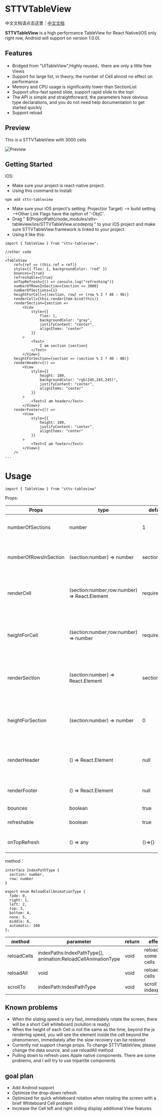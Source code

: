 # STTVTableView

中文文档请点击这里：[中文文档](https://github.com/bolan9999/STTVTableView/blob/master/README-cn.md)

**STTVTableView** is a high performance TableView for React Native(iOS only right row, Android will support on version 1.0.0).

## Features

* Bridged from "UITableView",Highly reused，there are only a little free Views
* Support for large list, in theory, the number of Cell almost no effect on performance
* Memory and CPU usage is significantly lower than SectionList
* Support ultra-fast speed slide, support rapid slide to the top!
* The API is simple and straightforward, the parameters have obvious type declarations, and you do not need help documentation to get started quickly
* Support reload

## Preview

This is a STTVTableView with 3000 cells

![Preview](https://github.com/bolan9999/STTVTableView/raw/master/readme_resources/example.gif)

## Getting Started

iOS:

* Make sure your project is react-native project.
* Using this command to install:

```
npm add sttv-tableview
```
* Make sure your iOS project's setting: Project(or Target) --> build setting -->Other Link Flags have the option of '-ObjC'.
* Drag " ${ProjectPath}/node_modules/sttv-tableview/ios/STTVTableView.xcodeproj " to your iOS project and make sure STTVTableView.framework is linked to your project.
* Using it like this:

```
import { TableView } from "sttv-tableview";

//other code
...
<TableView
	ref={ref => (this.ref = ref)}
	style={{ flex: 1, backgroundColor: "red" }}
	bounces={true}
	refreshable={true}
	onTopRefresh={() => console.log("refreshing")}
	numberOfRowsInSection={section => 3000}
	numberOfSections={1}
	heightForCell={(section, row) => (row % 2 ? 48 : 96)}
	renderCell={this.renderItem.bind(this)}
	renderSection={section =>
		<View
			style={{
				flex: 1,
				backgroundColor: "gray",
				justifyContent: "center",
				alignItems: "center"
			}}
		>
			<Text>
				I am section {section}
			</Text>
		</View>}
	heightForSection={section => (section % 2 ? 40 : 80)}
	renderHeader={() =>
		<View
			style={{
				height: 100,
				backgroundColor: "rgb(245,245,245)",
				justifyContent: "center",
				alignItems: "center"
			}}
		>
			<Text>I am header</Text>
		</View>}
	renderFooter={() =>
		<View
			style={{
				height: 100,
				justifyContent: "center",
				alignItems: "center"
			}}
		>
			<Text>I am footer</Text>
		</View>}
	/>
...
```

# Usage

```
import { TableView } from "sttv-tableview"
```

Props:

Props  |  type  |  default  |  effect  
------ | ------ | --------- | --------
numberOfSections | number | 1 | number of sections in tableview
numberOfRowsInSection | (section:number) => number | section=>0 | function：return the number of rows in section
renderCell | (section:number,row:number) => React.Element | required | function: render of cell with section and row index
heightForCell | (section:number,row:number) => number | required | function：return height for cell with section and row index 
renderSection | (section:number) => React.Element | section=>null | function：render of section with section index
heightForSection | (section:number) => number | 0 | function：return height of section with section index
renderHeader | () => React.Element | null | function：render of header in the tableview
renderFooter | () => React.Element | null | function：render of footer in tableview
bounces | boolean | true | bounces
refreshable | boolean | true | allow pulling to refresh
onTopRefresh | () => any | ()=>{} | callback of pulling to refresh

method：

```
interface IndexPathType {
  section: number,
  row: number
}

export enum ReloadCellAnimationType {
  fade: 0,
  right: 1,
  left: 2,
  top: 3,
  bottom: 4,
  none: 5,
  middle: 6,
  automatic: 100
};
```

method | parameter | return | effect
--- | --- | --- | ---
reloadCells | indexPaths:IndexPathType[], animation:ReloadCellAnimationType | void | reload some cells
reloadAll | void | void | reload all cells
scrollTo | indexPath:IndexPathType | void | scroll to indexpath

## Known problems
* When the sliding speed is very fast, immediately rotate the screen, there will be a short Cell whiteboard (solution is ready)
* When the height of each Cell is not the same as the time, beyond the js rendering speed, you will see the element inside the cell beyond the phenomenon, immediately after the slow recovery can be restored
* Currently not support change props. To change STTVTableView, please change the data source, and use reloadAll method
* Pulling down to refresh uses Apple native components.  There are some problems, and I will try to use tripartite components

## goal plan
* Add Android support
* Optimize the drop-down refresh
* Optimized for quick whiteboard rotation when rotating the screen with a brief Whiteboard Cell problem
* Increase the Cell left and right sliding display additional View features
